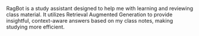 RagBot is a study assistant designed to help me with learning and reviewing class material. It utilizes Retrieval Augmented Generation to provide insightful, context-aware answers based on my class notes, making studying more efficient.
